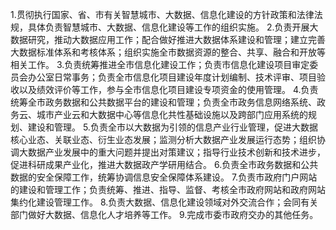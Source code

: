 1.贯彻执行国家、省、市有关智慧城市、大数据、信息化建设的方针政策和法律法规，具体负责智慧城市、大数据、信息化建设等工作的组织实施。
2.负责开展大数据研究，推动大数据应用工作；配合做好推进大数据体系建设和管理；建立完善大数据标准体系和考核体系；组织实施全市数据资源的整合、共享、融合和开放等相关工作。
3.负责统筹推进全市信息化建设工作；负责市信息化建设项目审定委员会办公室日常事务；负责全市信息化项目建设年度计划编制、技术评审、项目验收以及绩效评价等工作，参与全市信息化项目建设专项资金的使用管理。
4.负责统筹全市政务数据和公共数据平台的建设和管理；负责全市政务信息网络系统、政务云、城市产业云和大数据中心等信息化共性基础设施以及跨部门应用系统的规划、建设和管理。
5.负责全市以大数据为引领的信息产业行业管理，促进大数据核心业态、关联业态、衍生业态发展；监测分析大数据产业发展运行态势；组织协调大数据产业发展中的重大问题并提出对策建议；指导行业技术创新和技术进步，促进科研成果产业化，推进大数据政产学研用结合。
6.负责全市政务数据和公共数据的安全保障工作，统筹协调信息安全保障体系建设。
7.负责市政府门户网站的建设和管理工作；负责统筹、推进、指导、监督、考核全市政府网站和政府网站集约化建设管理工作。
8.负责大数据、信息化建设领域对外交流合作；会同有关部门做好大数据、信息化人才培养等工作。
9.完成市委市政府交办的其他任务。
